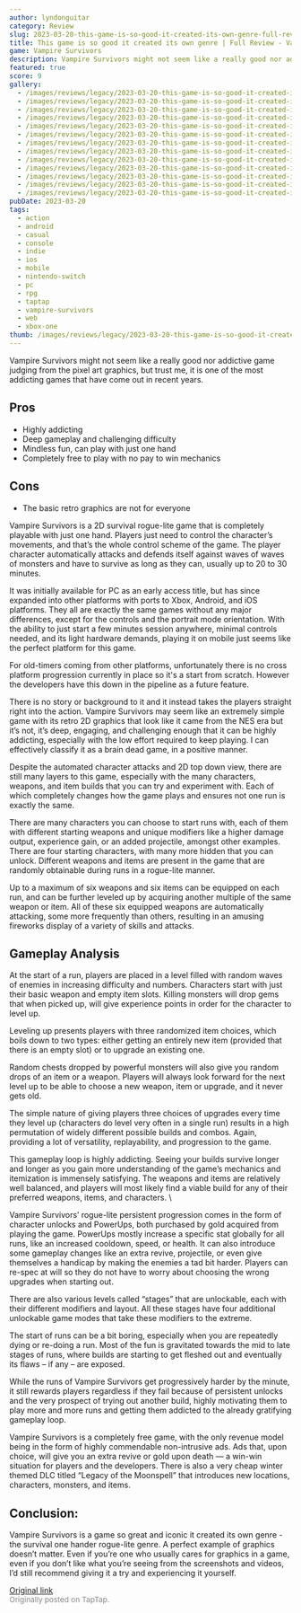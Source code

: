 ```yaml
---
author: lyndonguitar
category: Review
slug: 2023-03-20-this-game-is-so-good-it-created-its-own-genre-full-review-vampire-survivors
title: This game is so good it created its own genre | Full Review - Vampire Survivors
game: Vampire Survivors
description: Vampire Survivors might not seem like a really good nor addictive game judging from the pixel art graphics, but trust me, it is one of the most addicting games that have come out in recent years.
featured: true
score: 9
gallery:
  - /images/reviews/legacy/2023-03-20-this-game-is-so-good-it-created-its-own-genre--full-review---vampire-survivors-0.avif
  - /images/reviews/legacy/2023-03-20-this-game-is-so-good-it-created-its-own-genre--full-review---vampire-survivors-1.avif
  - /images/reviews/legacy/2023-03-20-this-game-is-so-good-it-created-its-own-genre--full-review---vampire-survivors-2.avif
  - /images/reviews/legacy/2023-03-20-this-game-is-so-good-it-created-its-own-genre--full-review---vampire-survivors-3.avif
  - /images/reviews/legacy/2023-03-20-this-game-is-so-good-it-created-its-own-genre--full-review---vampire-survivors-4.avif
  - /images/reviews/legacy/2023-03-20-this-game-is-so-good-it-created-its-own-genre--full-review---vampire-survivors-5.avif
  - /images/reviews/legacy/2023-03-20-this-game-is-so-good-it-created-its-own-genre--full-review---vampire-survivors-6.avif
  - /images/reviews/legacy/2023-03-20-this-game-is-so-good-it-created-its-own-genre--full-review---vampire-survivors-7.avif
  - /images/reviews/legacy/2023-03-20-this-game-is-so-good-it-created-its-own-genre--full-review---vampire-survivors-8.avif
  - /images/reviews/legacy/2023-03-20-this-game-is-so-good-it-created-its-own-genre--full-review---vampire-survivors-9.avif
  - /images/reviews/legacy/2023-03-20-this-game-is-so-good-it-created-its-own-genre--full-review---vampire-survivors-10.avif
  - /images/reviews/legacy/2023-03-20-this-game-is-so-good-it-created-its-own-genre--full-review---vampire-survivors-11.avif
  - /images/reviews/legacy/2023-03-20-this-game-is-so-good-it-created-its-own-genre--full-review---vampire-survivors-12.avif
pubDate: 2023-03-20
tags:
  - action
  - android
  - casual
  - console
  - indie
  - ios
  - mobile
  - nintendo-switch
  - pc
  - rpg
  - taptap
  - vampire-survivors
  - web
  - xbox-one
thumb: /images/reviews/legacy/2023-03-20-this-game-is-so-good-it-created-its-own-genre--full-review---vampire-survivors-0.avif
---
```


Vampire Survivors might not seem like a really good nor addictive game judging from the pixel art graphics, but trust me, it is one of the most addicting games that have come out in recent years.




## Pros
- Highly addicting
- Deep gameplay and challenging difficulty
- Mindless fun, can play with just one hand
- Completely free to play with no pay to win mechanics

## Cons
- The basic retro graphics are not for everyone

Vampire Survivors is a 2D survival rogue-lite game that is completely playable with just one hand. Players just need to control the character’s movements, and that’s the whole control scheme of the game. The player character automatically attacks and defends itself against waves of waves of monsters and have to survive as long as they can, usually up to 20 to 30 minutes.

It was initially available for PC as an early access title, but has since expanded into other platforms with ports to Xbox, Android, and iOS platforms. They all are exactly the same games without any major differences, except for the controls and the portrait mode orientation. With the ability to just start a few minutes session anywhere, minimal controls needed, and its light hardware demands, playing it on mobile just seems like the perfect platform for this game.

For old-timers coming from other platforms, unfortunately there is no cross platform progression currently in place so it's a start from scratch. However the developers have this down in the pipeline as a future feature.

There is no story or background to it and it instead takes the players straight right into the action. Vampire Survivors may seem like an extremely simple game with its retro 2D graphics that look like it came from the NES era but it’s not, it’s deep, engaging, and challenging enough that it can be highly addicting, especially with the low effort required to keep playing. I can effectively classify it as a brain dead game, in a positive manner.

Despite the automated character attacks and 2D top down view, there are still many layers to this game, especially with the many characters, weapons, and item builds that you can try and experiment with. Each of which completely changes how the game plays and ensures not one run is exactly the same.

There are many characters you can choose to start runs with, each of them with different starting weapons and unique modifiers like a higher damage output, experience gain, or an added projectile, amongst other examples. There are four starting characters, with many more hidden that you can unlock. Different weapons and items are present in the game that are randomly obtainable during runs in a rogue-lite manner.

Up to a maximum of six weapons and six items can be equipped on each run, and can be further leveled up by acquiring another multiple of the same weapon or item. All of these six equipped weapons are automatically attacking, some more frequently than others, resulting in an amusing fireworks display of a variety of skills and attacks.

## Gameplay Analysis

At the start of a run, players are placed in a level filled with random waves of enemies in increasing difficulty and numbers. Characters start with just their basic weapon and empty item slots. Killing monsters will drop gems that when picked up, will give experience points in order for the character to level up.

Leveling up presents players with three randomized item choices, which boils down to two types: either getting an entirely new item (provided that there is an empty slot) or to upgrade an existing one.

Random chests dropped by powerful monsters will also give you random drops of an item or a weapon. Players will always look forward for the next level up to be able to choose a new weapon, item or upgrade, and it never gets old.

The simple nature of giving players three choices of upgrades every time they level up (characters do level very often in a single run) results in a high permutation of widely different possible builds and combos. Again, providing a lot of versatility, replayability, and progression to the game.

This gameplay loop is highly addicting. Seeing your builds survive longer and longer as you gain more understanding of the game’s mechanics and itemization is immensely satisfying. The weapons and items are relatively well balanced, and players will most likely find a viable build for any of their preferred weapons, items, and characters. \

Vampire Survivors’ rogue-lite persistent progression comes in the form of character unlocks and PowerUps, both purchased by gold acquired from playing the game. PowerUps mostly increase a specific stat globally for all runs, like an increased cooldown, speed, or health. It can also introduce some gameplay changes like an extra revive, projectile, or even give themselves a handicap by making the enemies a tad bit harder. Players can re-spec at will so they do not have to worry about choosing the wrong upgrades when starting out.

There are also various levels called “stages” that are unlockable, each with their different modifiers and layout. All these stages have four additional unlockable game modes that take these modifiers to the extreme.

The start of runs can be a bit boring, especially when you are repeatedly dying or re-doing a run. Most of the fun is gravitated towards the mid to late stages of runs, where builds are starting to get fleshed out and eventually its flaws – if any – are exposed.

While the runs of Vampire Survivors get progressively harder by the minute, it still rewards players regardless if they fail because of persistent unlocks and the very prospect of trying out another build, highly motivating them to play more and more runs and getting them addicted to the already gratifying gameplay loop.

Vampire Survivors is a completely free game, with the only revenue model being in the form of highly commendable non-intrusive ads. Ads that, upon choice, will give you an extra revive or gold upon death — a win-win situation for players and the developers. There is also a very cheap winter themed DLC titled “Legacy of the Moonspell” that introduces new locations, characters, monsters, and items.

## Conclusion:

Vampire Survivors is a game so great and iconic it created its own genre - the survival one hander rogue-lite genre. A perfect example of graphics doesn’t matter. Even if you’re one who usually cares for graphics in a game, even if you don’t like what you’re seeing from the screenshots and videos, I’d still recommend giving it a try and experiencing it yourself.

[Original link](https://www.taptap.io/post/4844676)<br><span style="font-size: 0.95em; color: #888;">Originally posted on TapTap.</span>